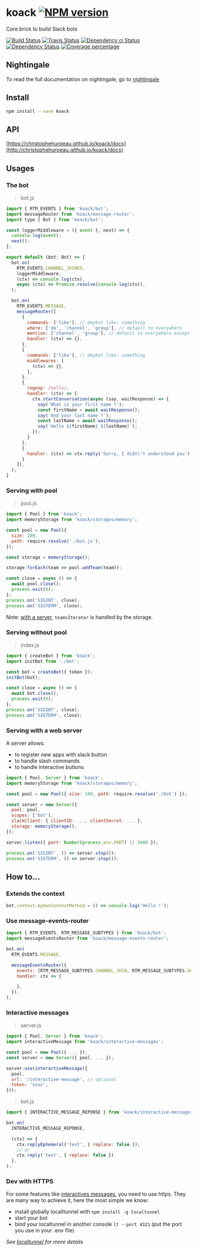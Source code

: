 # koack [![NPM version][npm-image]][npm-url]

Core brick to build Slack bots

[![Build Status][circleci-status-image]][circleci-status-url]
[![Travis Status][travisci-status-image]][travisci-status-url]
[![Dependency ci Status][dependencyci-image]][dependencyci-url]
[![Dependency Status][daviddm-image]][daviddm-url]
[![Coverage percentage][coverage-image]][coverage-url]

## Nightingale

To read the full documentation on nightingale, go to [nightingale](https://npmjs.com/package/nightingale)

## Install

```sh
npm install --save koack
```

## API

[https://christophehurpeau.github.io/koack/docs](http://christophehurpeau.github.io/koack/docs)

## Usages

### The bot

> bot.js

```js
import { RTM_EVENTS } from 'koack/bot';
import messageRouter from 'koack/message-router';
import type { Bot } from 'koack/bot';

const loggerMiddleware = ({ event }, next) => {
  console.log(event);
  next();
};

export default (bot: Bot) => {
  bot.on(
    RTM_EVENTS.CHANNEL_JOINED,
    loggerMiddleware,
    (ctx) => console.log(ctx),
    async (ctx) => Promise.resolve(console.log(ctx)),
  );

  bot.on(
    RTM_EVENTS.MESSAGE,
    messageRouter([
      {
        commands: ['like'], // @mybot like: something
        where: ['dm', 'channel', 'group'], // default to everywhere
        mention: ['channel', 'group'], // default to everywhere except dm
        handler: (ctx) => {},
      },
      {
        commands: ['like'], // @mybot like: something
        middlewares: [
          (ctx) => {},
        ],
      },
      {
        regexp: /hello/,
        handler: (ctx) => {
          ctx.startConversation(async (say, waitResponse) => {
            say('What is your first name ?');
            const firstName = await waitResponse();
            say('And your last name ?');
            const lastName = await waitResponse();
            say(`Hello ${firstName} ${lastName}`);
          });
        }
      },
      {
        handler: (ctx) => ctx.reply('Sorry, I didn\'t understood you'),
      }
    ]),
  );
}
```

### Serving with pool

> pool.js

```js
import { Pool } from 'koack';
import memoryStorage from 'koack/storages/memory';

const pool = new Pool({
  size: 100,
  path: require.resolve('./bot.js'),
});

const storage = memoryStorage();

storage.forEach(team => pool.addTeam(team));

const close = async () => {
  await pool.close();
  process.exit(0);
};
process.on('SIGINT', close);
process.on('SIGTERM', close);

```

Note: [with a server](#with-a-server), `teamsIterator` is handled by the storage.

### Serving without pool

> index.js

```js
import { createBot } from 'koack';
import initBot from './bot';

const bot = createBot({ token });
initBot(bot);

const close = async () => {
  await bot.close();
  process.exit(0);
};
process.on('SIGINT', close);
process.on('SIGTERM', close);

```

### Serving with a web server

A server allows:

- to register new apps with slack button
- to handle slash commands
- to handle interactive buttons

```js
import { Pool, Server } from 'koack';
import memoryStorage from 'koack/storages/memory';

const pool = new Pool({ size: 100, path: require.resolve('./bot') });

const server = new Server({
  pool: pool,
  scopes: ['bot'],
  slackClient: { clientID: ..., clientSecret: ... },
  storage: memoryStorage(),
});

server.listen({ port: Number(process.env.PORT) || 3000 });

process.on('SIGINT', () => server.stop());
process.on('SIGTERM', () => server.stop());
```

## How to...

### Extends the context

```js
bot.context.myOwnContextMethod = () => console.log('Hello !');
```

### Use message-events-router

```js
import { RTM_EVENTS, RTM_MESSAGE_SUBTYPES } from 'koack/bot';
import messageEventsRouter from 'koack/message-events-router';

bot.on(
  RTM_EVENTS.MESSAGE,

  messageEventsRouter({
    events: [RTM_MESSAGE_SUBTYPES.CHANNEL_JOIN, RTM_MESSAGE_SUBTYPES.GROUP_JOIN],
    handler: ctx => {

    },
  }),
);
```

### Interactive messages

> server.js

```js
import { Pool, Server } from 'koack';
import interactiveMessage from 'koack/interactive-messages';

const pool = new Pool({ ... });
const server = new Server({ pool, ... });

server.use(interactiveMessage({
  pool,
  url: '/interactive-message', // optional
  token: 'xxxx',
}));
```

> bot.js

```js
import { INTERACTIVE_MESSAGE_REPONSE } from 'koack/interactive-messages';

bot.on(
  INTERACTIVE_MESSAGE_REPONSE,

  (ctx) => {
    ctx.replyEphemeral('text', { replace: false });
    // or
    ctx.reply('text', { replace: false })
  },
);
```

### Dev with HTTPS

For some features like [interactives messages](https://api.slack.com/docs/message-buttons), you need to use https. They are many way to achieve it, here the most simple we know:

- install globally localltunnel with `npm install -g localtunnel`
- start your bot
- bind your localtunnel in another console `lt --port 4321` (put the port you use in your .env file)

_See [localtunnel](https://localtunnel.github.io/www/) for more details_

[npm-image]: https://img.shields.io/npm/v/koack.svg?style=flat-square
[npm-url]: https://npmjs.org/package/koack
[daviddm-image]: https://david-dm.org/koack/koack.svg?style=flat-square
[daviddm-url]: https://david-dm.org/koack/koack
[dependencyci-image]: https://dependencyci.com/github/koack/koack/badge?style=flat-square
[dependencyci-url]: https://dependencyci.com/github/koack/koack
[circleci-status-image]: https://img.shields.io/circleci/project/koack/koack/master.svg?style=flat-square
[circleci-status-url]: https://circleci.com/gh/koack/koack
[travisci-status-image]: https://img.shields.io/travis/koack/koack/master.svg?style=flat-square
[travisci-status-url]: https://travis-ci.org/koack/koack
[coverage-image]: https://img.shields.io/codecov/c/github/koack/koack/master.svg?style=flat-square
[coverage-url]: https://codecov.io/gh/koack/koack
[docs-coverage-url]: https://koack.github.io/koack/coverage/lcov-report/
